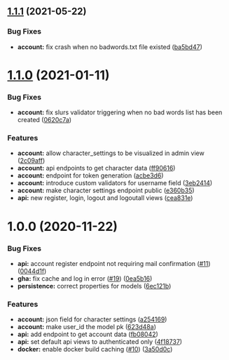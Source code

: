 ## [1.1.1](https://github.com/unitystation/unitystation_auth/compare/v1.1.0...v1.1.1) (2021-05-22)


### Bug Fixes

* **account:** fix crash when no badwords.txt file existed ([ba5bd47](https://github.com/unitystation/unitystation_auth/commit/ba5bd4718b00c4db9c7116bf767a80792058c916))

# [1.1.0](https://github.com/unitystation/unitystation_auth/compare/v1.0.0...v1.1.0) (2021-01-11)


### Bug Fixes

* **account:** fix slurs validator triggering when no bad words list has been created ([0620c7a](https://github.com/unitystation/unitystation_auth/commit/0620c7a4beee57c89e009a5f173f40d1ade64ee8))


### Features

* **account:** allow character_settings to be visualized in admin view ([2c09aff](https://github.com/unitystation/unitystation_auth/commit/2c09aff46830cbcf6efaf94376735de56706d3eb))
* **account:** api endpoints to get character data ([ff90616](https://github.com/unitystation/unitystation_auth/commit/ff90616079518f4b900f5e2b0a832be8e9b3bb71))
* **account:** endpoint for token generation ([acbe3d6](https://github.com/unitystation/unitystation_auth/commit/acbe3d6de30be91b7b70640ee79dc8e20bc80ac1))
* **account:** introduce custom validators for username field ([3eb2414](https://github.com/unitystation/unitystation_auth/commit/3eb2414bc6209d32df24e9d0dd35e927e60d7639))
* **account:** make character settings endpoint public ([e360b35](https://github.com/unitystation/unitystation_auth/commit/e360b356083d6cda250eeb111c53fc1097e10327))
* **api:** new register, login, logout and logoutall views ([cea831e](https://github.com/unitystation/unitystation_auth/commit/cea831eba6878092dea709ad7bf7e6f1eae88f9c))

# 1.0.0 (2020-11-22)


### Bug Fixes

* **api:** account register endpoint not requiring mail confirmation ([#11](https://github.com/unitystation/unitystation_auth/issues/11)) ([0044d1f](https://github.com/unitystation/unitystation_auth/commit/0044d1fe303573bb9e13bdf01cc1f4f00bd2eaaf))
* **gha:** fix cache and log in error ([#19](https://github.com/unitystation/unitystation_auth/issues/19)) ([0ea5b16](https://github.com/unitystation/unitystation_auth/commit/0ea5b1608e12026319b155db487f6c9355bce86a))
* **persistence:** correct properties for models ([6ec121b](https://github.com/unitystation/unitystation_auth/commit/6ec121bde5b572b7aa98a6bb0bb98a552a8d40ea))


### Features

* **account:** json field for character settings ([a254169](https://github.com/unitystation/unitystation_auth/commit/a254169c6d49edbf17206534e222efcffbfe92ed))
* **account:** make user_id the model pk ([623d48a](https://github.com/unitystation/unitystation_auth/commit/623d48a8a768a345107a94ffbab17cce28e57ed8))
* **api:** add endpoint to get account data ([fb08042](https://github.com/unitystation/unitystation_auth/commit/fb08042ea54eda092ace21343f503f8376397ff2))
* **api:** set default api views to authenticated only ([4f18737](https://github.com/unitystation/unitystation_auth/commit/4f18737389dc2d39060e33ed9065bcdb58fbd8ed))
* **docker:** enable docker build caching ([#10](https://github.com/unitystation/unitystation_auth/issues/10)) ([3a50d0c](https://github.com/unitystation/unitystation_auth/commit/3a50d0c42f9b3dfce7718d102e16afcc38e5ee0e))
